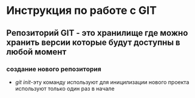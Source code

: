 # Инструкция по работе с GIT

## Репозиторий GIT - это хранилище где можно хранить версии которые будут доступны в любой момент

### создание нового репозитория
* *git init*-эту команду используют для иницилизации нового проекта используют только один раз в начале
